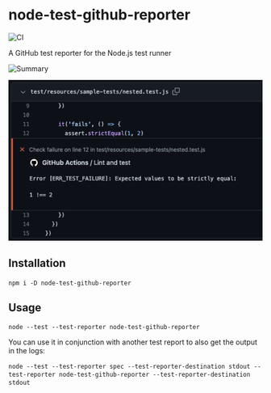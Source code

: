 # node-test-github-reporter

![CI](https://github.com/nearform/node-test-github-reporter/actions/workflows/ci.yml/badge.svg?event=push)

A GitHub test reporter for the Node.js test runner

![Summary](docs/summary.png)

![Annotation](docs/annotation.png)

## Installation

```shell
npm i -D node-test-github-reporter
```

## Usage

```shell
node --test --test-reporter node-test-github-reporter
```

You can use it in conjunction with another test report to also get the output in the logs:

```shell
node --test --test-reporter spec --test-reporter-destination stdout --test-reporter node-test-github-reporter --test-reporter-destination stdout
```
